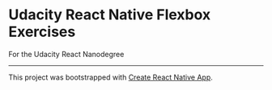 # Udacity React Native Flexbox Exercises

For the Udacity React Nanodegree

---

This project was bootstrapped with [Create React Native App](https://github.com/react-community/create-react-native-app).
